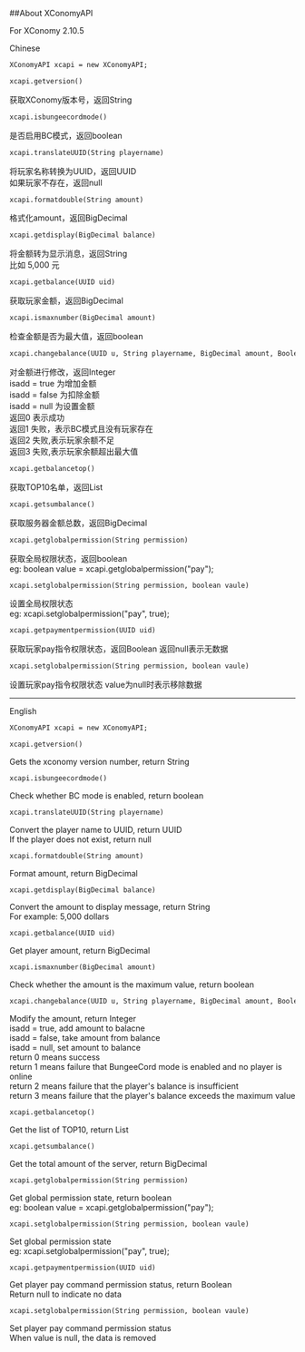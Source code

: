 ##About XConomyAPI

For XConomy 2.10.5

Chinese
```xml
XConomyAPI xcapi = new XConomyAPI;
```

```xml
xcapi.getversion()
```
获取XConomy版本号，返回String

```xml
xcapi.isbungeecordmode()
```
是否启用BC模式，返回boolean

```xml
xcapi.translateUUID(String playername)
```
将玩家名称转换为UUID，返回UUID  
如果玩家不存在，返回null

```xml
xcapi.formatdouble(String amount)
```
格式化amount，返回BigDecimal

```xml
xcapi.getdisplay(BigDecimal balance)
```
将金额转为显示消息，返回String  
比如 5,000 元

```xml
xcapi.getbalance(UUID uid)
```
获取玩家金额，返回BigDecimal

```xml
xcapi.ismaxnumber(BigDecimal amount)
```
检查金额是否为最大值，返回boolean

```xml
xcapi.changebalance(UUID u, String playername, BigDecimal amount, Boolean isadd)
```
对金额进行修改，返回Integer  
isadd = true 为增加金额  
isadd = false 为扣除金额  
isadd = null 为设置金额  
返回0 表示成功  
返回1 失败，表示BC模式且没有玩家存在  
返回2 失败,表示玩家余额不足  
返回3 失败,表示玩家余额超出最大值

```xml
xcapi.getbalancetop()
```
获取TOP10名单，返回List<String>

```xml
xcapi.getsumbalance()
```
获取服务器金额总数，返回BigDecimal

```xml    
xcapi.getglobalpermission(String permission)
```
获取全局权限状态，返回boolean  
eg: boolean value = xcapi.getglobalpermission("pay");

```xml
xcapi.setglobalpermission(String permission, boolean vaule)
```
设置全局权限状态  
eg: xcapi.setglobalpermission("pay", true);

```xml 
xcapi.getpaymentpermission(UUID uid)
```
获取玩家pay指令权限状态，返回Boolean
返回null表示无数据

```xml
xcapi.setglobalpermission(String permission, boolean vaule)
```
设置玩家pay指令权限状态
value为null时表示移除数据


****


English
```xml
XConomyAPI xcapi = new XConomyAPI;
```

```xml  
xcapi.getversion()
```
Gets the xconomy version number, return String

```xml  
xcapi.isbungeecordmode()
```
Check whether BC mode is enabled, return boolean

```xml
xcapi.translateUUID(String playername)
```
Convert the player name to UUID, return UUID  
If the player does not exist, return null

```xml
xcapi.formatdouble(String amount)
```
Format amount, return BigDecimal

```xml
xcapi.getdisplay(BigDecimal balance)
```
Convert the amount to display message, return String  
For example: 5,000 dollars

```xml
xcapi.getbalance(UUID uid)
```
Get player amount, return BigDecimal

```xml
xcapi.ismaxnumber(BigDecimal amount)
```
Check whether the amount is the maximum value, return boolean

```xml
xcapi.changebalance(UUID u, String playername, BigDecimal amount, Boolean isadd)
```
Modify the amount, return Integer  
isadd = true, add amount to balacne  
isadd = false, take amount from balance  
isadd = null, set amount to balance  
return 0 means success  
return 1 means failure that BungeeCord mode is enabled and no player is online  
return 2 means failure that the player's balance is insufficient  
return 3 means failure that the player's balance exceeds the maximum value

```xml
xcapi.getbalancetop()
```
Get the list of TOP10, return List<String>

```xml
xcapi.getsumbalance()
```
Get the total amount of the server, return BigDecimal

```xml    
xcapi.getglobalpermission(String permission)
```
Get global permission state, return boolean  
eg: boolean value = xcapi.getglobalpermission("pay");

```xml
xcapi.setglobalpermission(String permission, boolean vaule)
```
Set global permission state  
eg: xcapi.setglobalpermission("pay", true);

```xml 
xcapi.getpaymentpermission(UUID uid)
```
Get player pay command permission status, return Boolean  
Return null to indicate no data

```xml
xcapi.setglobalpermission(String permission, boolean vaule)
```
Set player pay command permission status  
When value is null, the data is removed